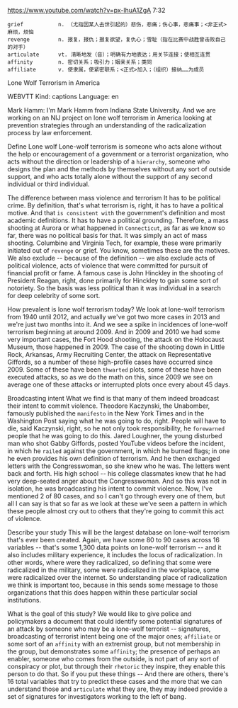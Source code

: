 https://www.youtube.com/watch?v=px-lhuA1ZgA 
7:32
```  
grief           n. （尤指因某人去世引起的）悲伤，悲痛；伤心事，悲痛事；<非正式>麻烦，烦恼
revenge         n. 报复，报仇；报复欲望，复仇心；雪耻（指在比赛中战胜曾击败自己的对手）  
articulate      vt. 清晰地发（音）；明确有力地表达；用关节连接；使相互连贯
affinity        n. 密切关系；吸引力；姻亲关系；类同    
affiliate       v. 使隶属，使紧密联系；<正式>加入；（组织）接纳……为成员  
```

Lone Wolf Terrorism in America 

WEBVTT Kind: captions Language: en 

Mark Hamm: I'm Mark Hamm from Indiana State University. And we are working on an NIJ project on lone wolf terrorism in America looking at prevention strategies through an understanding of the radicalization process by law enforcement. 

Define Lone wolf
Lone-wolf terrorism is someone who acts alone without the help or encouragement of a government or a terrorist organization, who acts without the direction or leadership of a `hierarchy`, someone who designs the plan and the methods by themselves without any sort of outside support, and who acts totally alone without the support of any second individual or third individual. 

The difference between mass violence and terrorism
It has to be political crime. By definition, that's what terrorism is, right, it has to have a political motive. And that `is consistent with` the government's definition and most academic definitions. It has to have a political grounding. Therefore, a mass shooting at Aurora or what happened in `Connecticut`, as far as we know so far, there was no political basis for that. It was simply an act of mass shooting. Columbine and Virginia Tech, for example, these were primarily initiated out of `revenge` or grief. You know, sometimes these are the motives. We also exclude -- because of the definition -- we also exclude acts of political violence, acts of violence that were committed for pursuit of financial profit or fame. A famous case is John Hinckley in the shooting of President Reagan, right, done primarily for Hinckley to gain some sort of notoriety. So the basis was less political than it was individual in a search for deep celebrity of some sort. 

How prevalent is lone wolf terrorism today?
We look at lone-wolf terrorism from 1940 until 2012, and actually we've got two more cases in 2013 and we're just two months into it. And we see a spike in incidences of lone-wolf terrorism beginning at around 2009. And in 2009 and 2010 we had some very important cases, the Fort Hood shooting, the attack on the Holocaust Museum, those happened in 2009. The case of the shooting down in Little Rock, Arkansas, Army Recruiting Center, the attack on Representative Giffords, so a number of these high-profile cases have occurred since 2009. Some of these have been `thwarted` plots, some of these have been executed attacks, so as we do the math on this, since 2009 we see on average one of these attacks or interrupted plots once every about 45 days. 

Broadcasting intent
What we find is that many of them indeed broadcast their intent to commit violence. Theodore Kaczynski, the Unabomber, famously published the `manifesto` in the New York Times and in the Washington Post saying what he was going to do, right. People will have to die, said Kaczynski, right, so he not only took responsibility, he `forewarned` people that he was going to do this. Jared Loughner, the young disturbed man who shot Gabby Giffords, posted YouTube videos before the incident, in which he `railed` against the government, in which he burned flags; in one he even provides his own definition of terrorism. And he then exchanged letters with the Congresswoman, so she knew who he was. The letters went back and forth. His high school -- his college classmates knew that he had very deep-seated anger about the Congresswoman. And so this was not in isolation, he was broadcasting his intent to commit violence. Now, I've mentioned 2 of 80 cases, and so I can't go through every one of them, but all I can say is that so far as we look at these we've seen a pattern in which these people almost cry out to others that they're going to commit this act of violence. 

Describe your study
This will be the largest database on lone-wolf terrorism that's ever been created. Again, we have some 80 to 90 cases across 16 variables -- that's some 1,300 data points on lone-wolf terrorism -- and it also includes military experience, it includes the locus of radicalization. In other words, where were they radicalized, so defining that some were radicalized in the military, some were radicalized in the workplace, some were radicalized over the internet. So understanding place of radicalization we think is important too, because in this sends some message to those organizations that this does happen within these particular social institutions. 

What is the goal of this study?
We would like to give police and policymakers a document that could identify some potential signatures of an attack by someone who may be a lone-wolf terrorist -- signatures, broadcasting of terrorist intent being one of the major ones; `affiliate` or some sort of an `affinity` with an extremist group, but not membership in the group, but demonstrates some `affinity`; the presence of perhaps an enabler, someone who comes from the outside, is not part of any sort of conspiracy or plot, but through their `rhetoric` they inspire, they enable this person to do that. So if you put these things -- And there are others, there's 16 total variables that try to predict these cases and the more that we can understand those and `articulate` what they are, they may indeed provide a set of signatures for investigators working to the left of bang. 